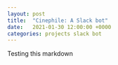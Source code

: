 ```yaml
---
layout: post
title:  "Cinephile: A Slack bot"
date:   2021-01-30 12:00:00 +0000
categories: projects slack bot
---
```


Testing this markdown

